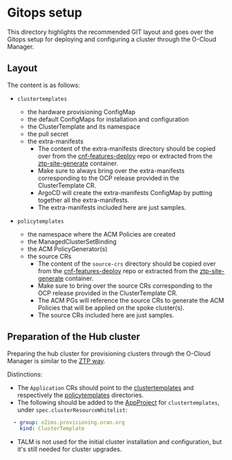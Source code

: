 # Gitops setup

This directory highlights the recommended GIT layout and goes over the Gitops setup for deploying and configuring a cluster through the O-Cloud Manager.

## Layout

The content is as follows:
* `clustertemplates`
    * the hardware provisioning ConfigMap
    * the default ConfigMaps for installation and configuration
    * the ClusterTemplate and its namespace
    * the pull secret
    * the extra-manifests
        * The content of the extra-manifests directory should be copied over from the [cnf-features-deploy](https://github.com/openshift-kni/cnf-features-deploy/tree/master/ztp/source-crs/extra-manifest) repo or extracted from the [ztp-site-generate](https://catalog.redhat.com/software/containers/openshift4/ztp-site-generate-rhel8/6154c29fd2c7f84a4d2edca1) container.
        * Make sure to always bring over the extra-manifests corresponding to the OCP release provided in the ClusterTemplate CR.
        * ArgoCD will create the extra-manifests ConfigMap by putting together all the extra-manifests.
        * The extra-manifests included here are just samples.

* `policytemplates`
    * the namespace where the ACM Policies are created
    * the ManagedClusterSetBinding
    * the ACM PolicyGenerator(s)
    * the source CRs
        * The content of the `source-crs` directory should be copied over from the [cnf-features-deploy](https://github.com/openshift-kni/cnf-features-deploy/tree/master/ztp/source-crs/) repo or extracted from the [ztp-site-generate](https://catalog.redhat.com/software/containers/openshift4/ztp-site-generate-rhel8/6154c29fd2c7f84a4d2edca1) container.
        * Make sure to bring over the source CRs corresponding to the OCP release provided in the ClusterTemplate CR.
        * The ACM PGs will reference the source CRs to generate the ACM Policies that will be applied on the spoke cluster(s).
        * The source CRs included here are just samples.

## Preparation of the Hub cluster

Preparing the hub cluster for provisioning clusters through the O-Cloud Manager is similar to the [ZTP way](https://github.com/openshift-kni/cnf-features-deploy/tree/master/ztp/gitops-subscriptions/argocd#preparation-of-hub-cluster-for-ztp).

Distinctions:
* The `Application` CRs should point to the [clustertemplates](./clustertemplates/) and respectively the [policytemplates](./policytemplates/) directories.
* The following should be added to the [AppProject](https://github.com/openshift-kni/cnf-features-deploy/blob/master/ztp/gitops-subscriptions/argocd/deployment/app-project.yaml) for `clustertemplates`, under `spec.clusterResourceWhitelist`:
```yaml
  - group: o2ims.provisioning.oran.org
    kind: ClusterTemplate
```
* TALM is not used for the initial cluster installation and configuration, but it's still needed for cluster upgrades.

